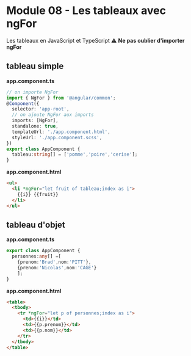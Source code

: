 # Module 08 - Les tableaux avec ngFor
Les tableaux en JavaScript et TypeScript
:warning: **Ne pas oublier d'importer ngFor**
## tableau simple
**app.component.ts**
```ts
// on importe NgFor
import { NgFor } from '@angular/common';
@Component({
  selector: 'app-root',
  // on ajoute NgFor aux imports
  imports: [NgFor],
  standalone: true,
  templateUrl: './app.component.html',
  styleUrl: './app.component.scss',
})
export class AppComponent {
  tableau:string[] = ['pomme','poire','cerise'];
}
```

**app.component.html**
```html
<ul>
  <li *ngFor="let fruit of tableau;index as i">
    {{i}} {{fruit}}  
  </li>
</ul>
```

## tableau d'objet
**app.component.ts**
```ts
export class AppComponent {
  personnes:any[] =[
    {prenom:'Brad',nom:'PITT'},
    {prenom:'Nicolas',nom:'CAGE'}
    ];
}
```

**app.component.html**
```html
<table>
  <tbody>
    <tr *ngFor="let p of personnes;index as i">
      <td>{{i}}</td>
      <td>{{p.prenom}}</td>
      <td>{{p.nom}}</td>
    </tr>
  </tbody>
</table>
```